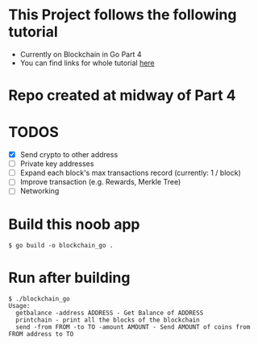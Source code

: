 # This Project follows the following tutorial

- Currently on Blockchain in Go Part 4
- You can find links for whole tutorial [here](https://github.com/practical-tutorials/project-based-learning#go)

# Repo created at midway of Part 4

# TODOS

- [x] Send crypto to other address
- [ ] Private key addresses
- [ ] Expand each block's max transactions record (currently: 1 / block)
- [ ] Improve transaction (e.g. Rewards, Merkle Tree)
- [ ] Networking

# Build this noob app
```
$ go build -o blockchain_go .
```

# Run after building
```
$ ./blockchain_go
Usage:
  getbalance -address ADDRESS - Get Balance of ADDRESS
  printchain - print all the blocks of the blockchain
  send -from FROM -to TO -amount AMOUNT - Send AMOUNT of coins from FROM address to TO
```
